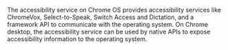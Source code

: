 The accessibility service on Chrome OS provides accessibility services like
ChromeVox, Select-to-Speak, Switch Access and Dictation, and a framework API
to communicate with the operating system. On Chrome desktop, the
accessibility service can be used by native APIs to expose accessibility
information to the operating system.
